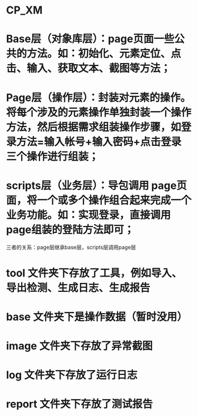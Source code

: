 # CP_XM
# Base层（对象库层）：page页面一些公共的方法。如：初始化、元素定位、点击、输入、获取文本、截图等方法；

# Page层（操作层）：封装对元素的操作。将每个涉及的元素操作单独封装一个操作方法，然后根据需求组装操作步骤，如登录方法=输入帐号+输入密码+点击登录三个操作进行组装；

# scripts层（业务层）：导包调用 page页面，将一个或多个操作组合起来完成一个业务功能。如：实现登录，直接调用page组装的登陆方法即可；

三者的关系：page层继承base层，scripts层调用page层

# tool 文件夹下存放了工具，例如导入、导出检测、生成日志、生成报告

# base 文件夹下是操作数据（暂时没用）

# image 文件夹下存放了异常截图

# log 文件夹下存放了运行日志

# report 文件夹下存放了测试报告

